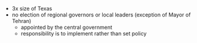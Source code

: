 - 3x size of Texas
- no election of regional governors or local leaders (exception of Mayor of Tehran)
	- appointed by the central government
	- responsibility is to implement rather than set policy
